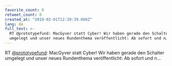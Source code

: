 ```yaml
---
favorite_count: 0
retweet_count: 0
created_at: "2019-02-01T12:30:39.000Z"
lang: de
full_text: >-
  RT @prototypefund: MacGyver statt Cyber! Wir haben gerade den Schalter
  umgelegt und unser neues Rundenthema veröffentlicht: Ab sofort und n…
---
```


RT [@prototypefund](https://twitter.com/prototypefund): MacGyver statt Cyber!
Wir haben gerade den Schalter umgelegt und unser neues Rundenthema
veröffentlicht: Ab sofort und n…
